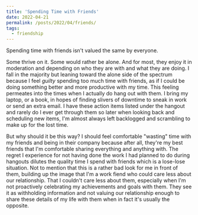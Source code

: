 ```yaml
---
title: 'Spending Time with Friends'
date: 2022-04-21
permalink: /posts/2022/04/friends/
tags:
  - friendship
---
```


Spending time with friends isn't valued the same by everyone. 

Some thrive on it. Some would rather be alone. And for most, they enjoy it in moderation and depending on who they are with and what they are doing. I fall in the majority but leaning toward the alone side of the spectrum because I feel *guilty* spending too much time with friends, as if I could be doing something better and more productive with my time. This feeling permeates into the times when I actually do hang out with them. I bring my laptop, or a book, in hopes of finding slivers of downtime to sneak in work or send an extra email. I have these action items listed under the hangout and rarely do I ever get through them so later when looking back and scheduling new items, I'm almost always left backlogged and scrambling to make up for the lost time.

But why should it be this way? I should feel comfortable "wasting" time with my friends and being in their company because after all, they're my best friends that I'm comfortable sharing everything and anything with. The regret I experience for not having done the work I had planned to do during hangouts dilutes the quality time I spend with friends which is a lose-lose situation. Not to mention that this is a rather bad look for me in front of them, building up the image that I'm a work fiend who could care less about our relationship. That I couldn't care less about them, especially when I'm not proactively celebrating my achievements and goals with them. They see it as withholding information and not valuing our relationship enough to share these details of my life with them when in fact it's usually the opposite.
